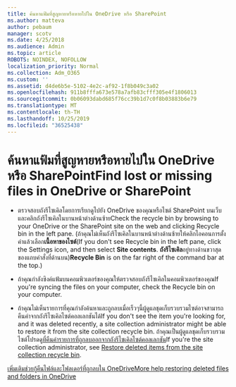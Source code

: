 ```yaml
---
title: ค้นหาแฟ้มที่สูญหายหรือหายไปใน OneDrive หรือ SharePoint
ms.author: matteva
author: pebaum
manager: scotv
ms.date: 4/25/2018
ms.audience: Admin
ms.topic: article
ROBOTS: NOINDEX, NOFOLLOW
localization_priority: Normal
ms.collection: Adm_O365
ms.custom: ''
ms.assetid: d4de6b5e-5102-4e2c-af92-1f8b049c3a02
ms.openlocfilehash: 911b8fffa673e578a7afb83cfff305e4f1806013
ms.sourcegitcommit: 0b06093dabd685f76cc39b1d7c0f8b03883b6e79
ms.translationtype: MT
ms.contentlocale: th-TH
ms.lasthandoff: 10/25/2019
ms.locfileid: "36525438"
---
```

# <a name="find-lost-or-missing-files-in-onedrive-or-sharepoint"></a><span data-ttu-id="9baa1-102">ค้นหาแฟ้มที่สูญหายหรือหายไปใน OneDrive หรือ SharePoint</span><span class="sxs-lookup"><span data-stu-id="9baa1-102">Find lost or missing files in OneDrive or SharePoint</span></span>

- <span data-ttu-id="9baa1-103">ตรวจสอบถังรีไซเคิลโดยการเรียกดูไปยัง OneDrive ของคุณหรือไซต์ SharePoint บนเว็บและคลิกถังรีไซเคิลในบานหน้าต่างด้านซ้าย</span><span class="sxs-lookup"><span data-stu-id="9baa1-103">Check the recycle bin by browsing to your OneDrive or the SharePoint site on the web and clicking Recycle bin in the left pane.</span></span> <span data-ttu-id="9baa1-104">(ถ้าคุณไม่เห็นถังรีไซเคิลในบานหน้าต่างด้านซ้ายให้คลิกไอคอนการตั้งค่าแล้วเลือก**เนื้อหาของไซต์**</span><span class="sxs-lookup"><span data-stu-id="9baa1-104">(If you don't see Recycle bin in the left pane, click the Settings icon, and then select **Site contents**.</span></span> <span data-ttu-id="9baa1-105">**ถังรีไซเคิล**อยู่ทางด้านขวาสุดของแถบคำสั่งที่ด้านบน)</span><span class="sxs-lookup"><span data-stu-id="9baa1-105">**Recycle Bin** is on the far right of the command bar at the top.)</span></span> 
    
- <span data-ttu-id="9baa1-106">ถ้าคุณกำลังซิงค์แฟ้มบนคอมพิวเตอร์ของคุณให้ตรวจสอบถังรีไซเคิลในคอมพิวเตอร์ของคุณ</span><span class="sxs-lookup"><span data-stu-id="9baa1-106">If you're syncing the files on your computer, check the Recycle bin on your computer.</span></span> 
    
- <span data-ttu-id="9baa1-107">ถ้าคุณไม่เห็นรายการที่คุณกำลังค้นหาและถูกลบเมื่อเร็วๆนี้ผู้ดูแลชุดเก็บรวบรวมไซต์อาจสามารถคืนค่าจากถังรีไซเคิลไซต์คอลเลกชันได้</span><span class="sxs-lookup"><span data-stu-id="9baa1-107">If you don't see the item you're looking for, and it was deleted recently, a site collection administrator might be able to restore it from the site collection recycle bin.</span></span> <span data-ttu-id="9baa1-108">ถ้าคุณเป็นผู้ดูแลชุดเก็บรวบรวมไซต์โปรดดู[ที่คืนค่ารายการที่ถูกลบออกจากถังรีไซเคิลไซต์คอลเลกชัน](https://go.microsoft.com/fwlink/?linkid=866439)</span><span class="sxs-lookup"><span data-stu-id="9baa1-108">If you're the site collection administrator, see [Restore deleted items from the site collection recycle bin](https://go.microsoft.com/fwlink/?linkid=866439).</span></span>
    
[<span data-ttu-id="9baa1-109">เพิ่มเติมช่วยกู้คืนไฟล์และโฟลเดอร์ที่ถูกลบใน OneDrive</span><span class="sxs-lookup"><span data-stu-id="9baa1-109">More help restoring deleted files and folders in OneDrive</span></span>](https://go.microsoft.com/fwlink/?linkid=872872)
  

